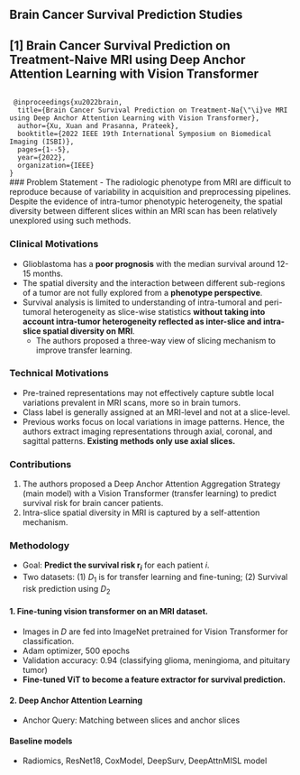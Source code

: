 ## Brain Cancer Survival Prediction Studies 

## [1] Brain Cancer Survival Prediction on Treatment-Naive MRI using Deep Anchor Attention Learning with Vision Transformer
<code>
 @inproceedings{xu2022brain,
  title={Brain Cancer Survival Prediction on Treatment-Na{\"\i}ve MRI using Deep Anchor Attention Learning with Vision Transformer},
  author={Xu, Xuan and Prasanna, Prateek},
  booktitle={2022 IEEE 19th International Symposium on Biomedical Imaging (ISBI)},
  pages={1--5},
  year={2022},
  organization={IEEE}
}   
</code>
### Problem Statement
- The radiologic phenotype from MRI are difficult to reproduce because of variability in acquisition and preprocessing pipelines. Despite the evidence of intra-tumor phenotypic heterogeneity, the spatial diversity between different slices within an MRI scan has been relatively unexplored using such methods. 

### Clinical Motivations
- Glioblastoma has a **poor prognosis** with the median survival around 12-15 months.
- The spatial diversity and the interaction between different sub-regions of a tumor are not fully explored from a **phenotype perspective**.
- Survival analysis is limited to understanding of intra-tumoral and peri-tumoral heterogeneity as slice-wise statistics **without taking into account intra-tumor heterogeneity reflected as inter-slice and intra-slice spatial diversity on MRI**.
    - The authors proposed a three-way view of slicing mechanism to improve transfer learning.

### Technical Motivations
- Pre-trained representations may not effectively capture subtle local variations prevalent in MRI scans, more so in brain tumors.
- Class label is generally assigned at an MRI-level and not at a slice-level.
- Previous works focus on local variations in image patterns. Hence, the authors extract imaging representations through axial, coronal, and sagittal patterns. **Existing methods only use axial slices.**

### Contributions
1. The authors proposed a Deep Anchor Attention Aggregation Strategy (main model) with a Vision Transformer (transfer learning) to predict survival risk for brain cancer patients. 
2. Intra-slice spatial diversity in MRI is captured by a self-attention mechanism.

### Methodology
- Goal: **Predict the survival risk $\mathbf{r}_i$** for each patient $i$.
- Two datasets: (1) $D_1$ is for transfer learning and fine-tuning; (2) Survival risk prediction using $D_2$

#### 1. Fine-tuning vision transformer on an MRI dataset.
- Images in $D$ are fed into ImageNet pretrained for Vision Transformer for classification.
- Adam optimizer, 500 epochs 
- Validation accuracy: 0.94 (classifying glioma, meningioma, and pituitary tumor)
- **Fine-tuned ViT to become a feature extractor for survival prediction.**

#### 2. Deep Anchor Attention Learning
- Anchor Query: Matching between slices and anchor slices

#### Baseline models
- Radiomics, ResNet18, CoxModel, DeepSurv, DeepAttnMISL model
